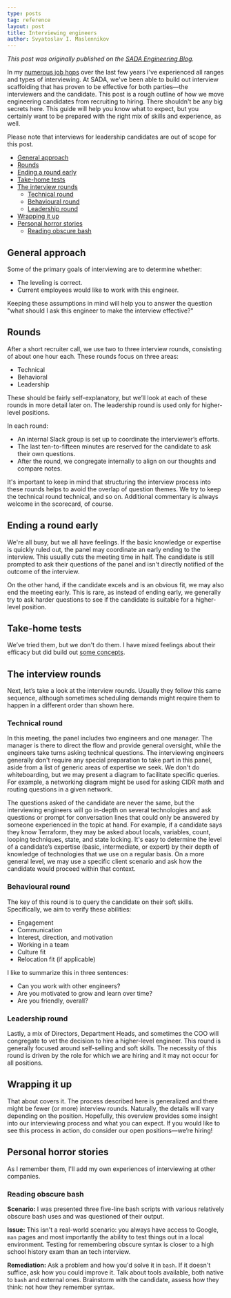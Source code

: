 ```yaml
---
type: posts
tag: reference
layout: post
title: Interviewing engineers
author: Svyatoslav I. Maslennikov
---
```


*This post was originally published on the [SADA Engineering Blog](https://engineering.sada.com/interviewing-engineers-at-sada-b5b3c67d396f).*

In my [numerous job hops](docs/resume.pdf) over the last few years I've experienced all ranges and types of interviewing. At SADA, we've been able to build out interview scaffolding that has proven to be effective for both parties—the interviewers and the candidate. This post is a rough outline of how we move engineering candidates from recruiting to hiring. There shouldn't be any big secrets here. This guide will help you know what to expect, but you certainly want to be prepared with the right mix of skills and experience, as well.

Please note that interviews for leadership candidates are out of scope for this post.

<!-- toc -->

- [General approach](#general-approach)
- [Rounds](#rounds)
- [Ending a round early](#ending-a-round-early)
- [Take-home tests](#take-home-tests)
- [The interview rounds](#the-interview-rounds)
    * [Technical round](#technical-round)
    * [Behavioural round](#behavioural-round)
    * [Leadership round](#leadership-round)
- [Wrapping it up](#wrapping-it-up)
- [Personal horror stories](#personal-horror-stories)
    * [Reading obscure bash](#reading-obscure-bash)

<!-- tocstop -->

## General approach

Some of the primary goals of interviewing are to determine whether:

* The leveling is correct.
* Current employees would like to work with this engineer.

Keeping these assumptions in mind will help you to answer the question "what should I ask this engineer to make the interview effective?"

## Rounds

After a short recruiter call, we use two to three interview rounds, consisting of about one hour each. These rounds focus on three areas:

* Technical
* Behavioral
* Leadership

These should be fairly self-explanatory, but we’ll look at each of these rounds in more detail later on. The leadership round is used only for higher-level positions.

In each round:

* An internal Slack group is set up to coordinate the interviewer’s efforts.
* The last ten-to-fifteen minutes are reserved for the candidate to ask their own questions.
* After the round, we congregate internally to align on our thoughts and compare notes.

It's important to keep in mind that structuring the interview process into these rounds helps to avoid the overlap of question themes. We try to keep the technical round technical, and so on. Additional commentary is always welcome in the scorecard, of course.

## Ending a round early

We're all busy, but we all have feelings. If the basic knowledge or expertise is quickly ruled out, the panel may coordinate an early ending to the interview. This usually cuts the meeting time in half. The candidate is still prompted to ask their questions of the panel and isn't directly notified of the outcome of the interview.

On the other hand, if the candidate excels and is an obvious fit, we may also end the meeting early. This is rare, as instead of ending early, we generally try to ask harder questions to see if the candidate is suitable for a higher-level position.

## Take-home tests

We’ve tried them, but we don't do them. I have mixed feelings about their efficacy but did build out [some concepts](https://github.com/slavaaaaaaaaaa/devops-homework).

## The interview rounds

Next, let’s take a look at the interview rounds. Usually they follow this same sequence, although sometimes scheduling demands might require them to happen in a different order than shown here.

### Technical round

In this meeting, the panel includes two engineers and one manager. The manager is there to direct the flow and provide general oversight, while the engineers take turns asking technical questions. The interviewing engineers generally don't require any special preparation to take part in this panel, aside from a list of generic areas of expertise we seek. We don't do whiteboarding, but we may present a diagram to facilitate specific queries. For example, a networking diagram might be used for asking CIDR math and routing questions in a given network.

The questions asked of the candidate are never the same, but the interviewing engineers will go in-depth on several technologies and ask questions or prompt for conversation lines that could only be answered by someone experienced in the topic at hand. For example, if a candidate says they know Terraform, they may be asked about locals, variables, count, looping techniques, state, and state locking. It's easy to determine the level of a candidate’s expertise (basic, intermediate, or expert) by their depth of knowledge of technologies that we use on a regular basis. On a more general level, we may use a specific client scenario and ask how the candidate would proceed within that context.

### Behavioural round

The key of this round is to query the candidate on their soft skills. Specifically, we aim to verify these abilities:

* Engagement
* Communication
* Interest, direction, and motivation
* Working in a team
* Culture fit
* Relocation fit (if applicable)

I like to summarize this in three sentences:

* Can you work with other engineers?
* Are you motivated to grow and learn over time?
* Are you friendly, overall?

### Leadership round

Lastly, a mix of Directors, Department Heads, and sometimes the COO will congregate to vet the decision to hire a higher-level engineer. This round is generally focused around self-selling and soft skills. The necessity of this round is driven by the role for which we are hiring and it may not occur for all positions.

## Wrapping it up

That about covers it. The process described here is generalized and there might be fewer (or more) interview rounds. Naturally, the details will vary depending on the position. Hopefully, this overview provides some insight into our interviewing process and what you can expect. If you would like to see this process in action, do consider our open positions—we’re hiring!

## Personal horror stories

As I remember them, I'll add my own experiences of interviewing at other companies.

### Reading obscure bash

**Scenario:** I was presented three five-line bash scripts with various relatively obscure bash uses and was questioned of their output.

**Issue:** This isn't a real-world scenario: you always have access to Google, `man` pages and most importantly the ability to test things out in a local environment. Testing for remembering obscure syntax is closer to a high school history exam than an tech interview.

**Remediation:** Ask a problem and how you'd solve it in `bash`. If it doesn't suffice, ask how you could improve it. Talk about tools available, both native to `bash` and external ones. Brainstorm with the candidate, assess how they think: not how they remember syntax.
